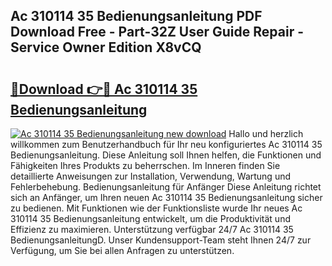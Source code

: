 ## Ac 310114 35 Bedienungsanleitung PDF Download Free - Part-32Z User Guide Repair - Service Owner Edition X8vCQ

# <h2><a href="http://df30tb.blite.top/?on=Ac+310114+35+Bedienungsanleitung">🔗Download 👉🔴 Ac 310114 35 Bedienungsanleitung</a></h2>

[![Ac 310114 35 Bedienungsanleitung new download](https://i.imgur.com/lujVjoI.png)](http://df30tb.blite.top/?on=Ac+310114+35+Bedienungsanleitung)
Hallo und herzlich willkommen zum Benutzerhandbuch für Ihr neu konfiguriertes Ac 310114 35 Bedienungsanleitung. Diese Anleitung soll Ihnen helfen, die Funktionen und Fähigkeiten Ihres Produkts zu beherrschen. Im Inneren finden Sie detaillierte Anweisungen zur Installation, Verwendung, Wartung und Fehlerbehebung. Bedienungsanleitung für Anfänger Diese Anleitung richtet sich an Anfänger, um Ihren neuen Ac 310114 35 Bedienungsanleitung sicher zu bedienen. Mit Funktionen wie der Funktionsliste wurde Ihr neues Ac 310114 35 Bedienungsanleitung entwickelt, um die Produktivität und Effizienz zu maximieren. Unterstützung verfügbar 24/7 Ac 310114 35 BedienungsanleitungD. Unser Kundensupport-Team steht Ihnen 24/7 zur Verfügung, um Sie bei allen Anfragen zu unterstützen.

